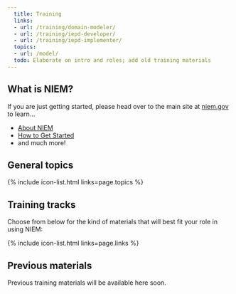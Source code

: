 ```yaml
---
  title: Training
  links:
  - url: /training/domain-modeler/
  - url: /training/iepd-developer/
  - url: /training/iepd-implementer/
  topics:
  - url: /model/
  todo: Elaborate on intro and roles; add old training materials
---
```


## What is NIEM?

If you are just getting started, please head over to the main site at [niem.gov](https://www.niem.gov) to learn...

- [About NIEM](https://www.niem.gov/about-niem)
- [How to Get Started](https://www.niem.gov/getting-started)
- and much more!

## General topics

{% include icon-list.html links=page.topics %}

## Training tracks

Choose from below for the kind of materials that will best fit your role in using NIEM:

{% include icon-list.html links=page.links %}

## Previous materials

Previous training materials will be available here soon.
